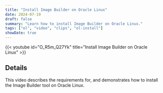 ```yaml
---
title: "Install Image Builder on Oracle Linux"
date: 2024-07-19
draft: false
summary: "Learn how to install Image Builder on Oracle Linux."
tags: ["ol", "video", "clips", "ol-install"]
showDate: true
---
```


{{< youtube id="O_R5m_Q27Yk" title="Install Image Builder on Oracle Linux" >}}

## Details

This video describes the requirements for, and demonstrates how to install the Image Builder tool on Oracle Linux.
